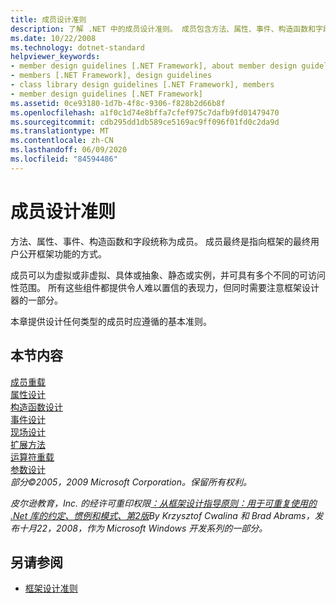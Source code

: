 ```yaml
---
title: 成员设计准则
description: 了解 .NET 中的成员设计准则。 成员包含方法、属性、事件、构造函数和字段。
ms.date: 10/22/2008
ms.technology: dotnet-standard
helpviewer_keywords:
- member design guidelines [.NET Framework], about member design guidelines
- members [.NET Framework], design guidelines
- class library design guidelines [.NET Framework], members
- member design guidelines [.NET Framework]
ms.assetid: 0ce93180-1d7b-4f8c-9306-f828b2d66b8f
ms.openlocfilehash: a1f0c1d74e8bffa7cfef975c7dafb9fd01479470
ms.sourcegitcommit: cdb295dd1db589ce5169ac9ff096f01fd0c2da9d
ms.translationtype: MT
ms.contentlocale: zh-CN
ms.lasthandoff: 06/09/2020
ms.locfileid: "84594486"
---
```

# <a name="member-design-guidelines"></a>成员设计准则
方法、属性、事件、构造函数和字段统称为成员。 成员最终是指向框架的最终用户公开框架功能的方式。  
  
 成员可以为虚拟或非虚拟、具体或抽象、静态或实例，并可具有多个不同的可访问性范围。 所有这些组件都提供令人难以置信的表现力，但同时需要注意框架设计器的一部分。  
  
 本章提供设计任何类型的成员时应遵循的基本准则。  
  
## <a name="in-this-section"></a>本节内容  
 [成员重载](member-overloading.md)  
 [属性设计](property.md)  
 [构造函数设计](constructor.md)  
 [事件设计](event.md)  
 [现场设计](field.md)  
 [扩展方法](extension-methods.md)  
 [运算符重载](operator-overloads.md)  
 [参数设计](parameter-design.md)  
 *部分©2005，2009 Microsoft Corporation。保留所有权利。*  
  
 *皮尔逊教育，Inc. 的经许可重印权限[：从框架设计指导原则：用于可重复使用的 .Net 库的约定、惯例和模式、第2版](https://www.informit.com/store/framework-design-guidelines-conventions-idioms-and-9780321545619)By Krzysztof Cwalina 和 Brad Abrams，发布十月22，2008，作为 Microsoft Windows 开发系列的一部分。*  
  
## <a name="see-also"></a>另请参阅

- [框架设计准则](index.md)
